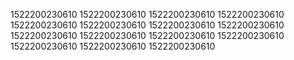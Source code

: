 1522200230610
1522200230610
1522200230610
1522200230610
1522200230610
1522200230610
1522200230610
1522200230610
1522200230610
1522200230610
1522200230610
1522200230610
1522200230610
1522200230610
1522200230610